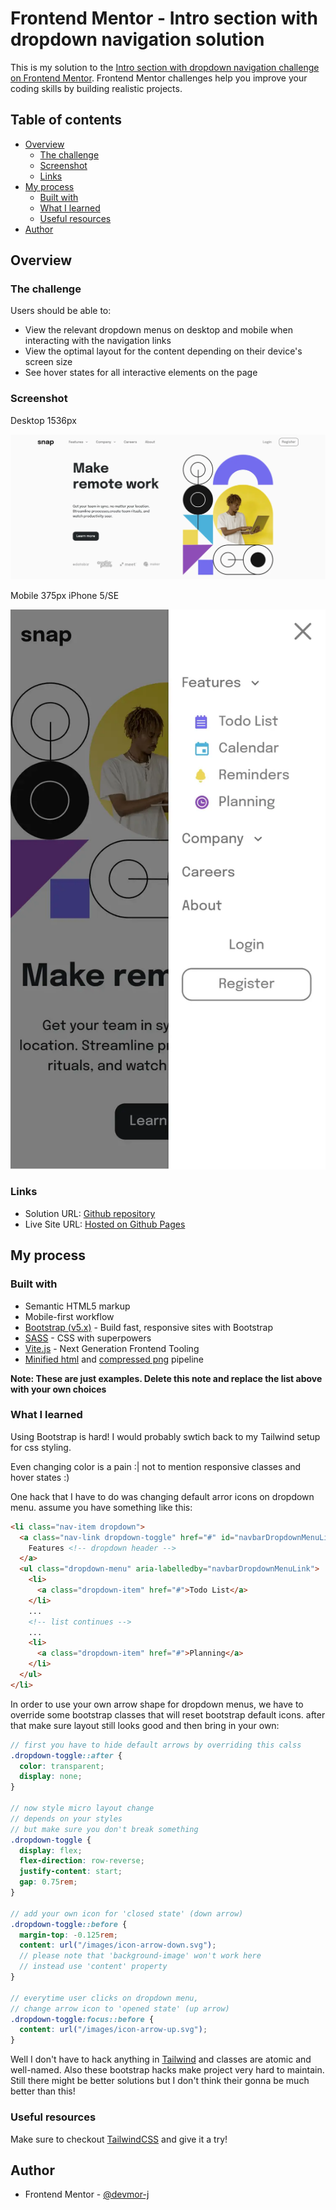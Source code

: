 # Frontend Mentor - Intro section with dropdown navigation solution

This is my solution to the [Intro section with dropdown navigation challenge on Frontend Mentor](https://www.frontendmentor.io/challenges/intro-section-with-dropdown-navigation-ryaPetHE5). Frontend Mentor challenges help you improve your coding skills by building realistic projects.

## Table of contents

- [Overview](#overview)
  - [The challenge](#the-challenge)
  - [Screenshot](#screenshot)
  - [Links](#links)
- [My process](#my-process)
  - [Built with](#built-with)
  - [What I learned](#what-i-learned)
  - [Useful resources](#useful-resources)
- [Author](#author)

## Overview

### The challenge

Users should be able to:

- View the relevant dropdown menus on desktop and mobile when interacting with the navigation links
- View the optimal layout for the content depending on their device's screen size
- See hover states for all interactive elements on the page

### Screenshot

Desktop 1536px

![Desktop](./screenshot/Desktop%20%5B1536px%5D%20-%20Intro%20section%20with%20dropdown%20navigation.webp)

Mobile 375px iPhone 5/SE

![Mobile](./screenshot/Mobile%20%5B375px%20open%20drawer%5D%20-%20Intro%20section%20with%20dropdown%20navigation.webp)

### Links

- Solution URL: [Github repository](https://github.com/devmor-j/fm-intro-section-with-dropdown-navigation)
- Live Site URL: [Hosted on Github Pages](https://devmor-j.github.io/fm-intro-section-with-dropdown-navigation/)

## My process

### Built with

- Semantic HTML5 markup
- Mobile-first workflow
- [Bootstrap (v5.x)](https://getbootstrap.com/) - Build fast, responsive sites with Bootstrap
- [SASS](https://sass-lang.com) - CSS with superpowers
- [Vite.js](https://vitejs.dev/) - Next Generation Frontend Tooling
- [Minified html](https://github.com/vbenjs/vite-plugin-html) and [compressed png](https://github.com/vbenjs/vite-plugin-imagemin) pipeline

**Note: These are just examples. Delete this note and replace the list above with your own choices**

### What I learned

Using Bootstrap is hard! I would probably swtich back to my Tailwind setup for css styling.

Even changing color is a pain :| not to mention responsive classes and hover states :)

One hack that I have to do was changing default arror icons on dropdown menu. assume you have something like this:

```html
<li class="nav-item dropdown">
  <a class="nav-link dropdown-toggle" href="#" id="navbarDropdownMenuLink" role="button" data-bs-toggle="dropdown" aria-expanded="false">
    Features <!-- dropdown header -->
  </a>
  <ul class="dropdown-menu" aria-labelledby="navbarDropdownMenuLink">
    <li>
      <a class="dropdown-item" href="#">Todo List</a>
    </li>
    ...
    <!-- list continues -->
    ...
    <li>
      <a class="dropdown-item" href="#">Planning</a>
    </li>
  </ul>
</li>
```

In order to use your own arrow shape for dropdown menus, we have to override some bootstrap classes that will reset bootstrap default icons. after that make sure layout still looks good and then bring in your own:

```scss
// first you have to hide default arrows by overriding this calss
.dropdown-toggle::after {
  color: transparent;
  display: none;
}

// now style micro layout change
// depends on your styles
// but make sure you don't break something
.dropdown-toggle {
  display: flex;
  flex-direction: row-reverse;
  justify-content: start;
  gap: 0.75rem;
}

// add your own icon for 'closed state' (down arrow)
.dropdown-toggle::before {
  margin-top: -0.125rem;
  content: url("/images/icon-arrow-down.svg");
  // please note that 'background-image' won't work here
  // instead use 'content' property
}

// everytime user clicks on dropdown menu,
// change arrow icon to 'opened state' (up arrow)
.dropdown-toggle:focus::before {
  content: url("/images/icon-arrow-up.svg");
}
```

Well I don't have to hack anything in [Tailwind](tailwindcss.com/) and classes are atomic and well-named. Also these bootstrap hacks make project very hard to maintain. Still there might be better solutions but I don't think their gonna be much better than this!

### Useful resources

Make sure to checkout [TailwindCSS](tailwindcss.com/) and give it a try!

## Author

- Frontend Mentor - [@devmor-j](https://www.frontendmentor.io/profile/devmor-j)
